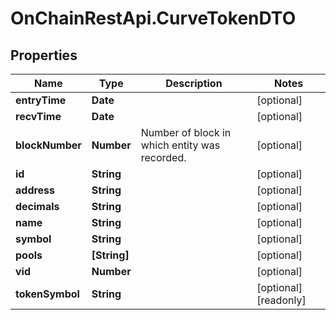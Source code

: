 # OnChainRestApi.CurveTokenDTO

## Properties

Name | Type | Description | Notes
------------ | ------------- | ------------- | -------------
**entryTime** | **Date** |  | [optional] 
**recvTime** | **Date** |  | [optional] 
**blockNumber** | **Number** | Number of block in which entity was recorded. | [optional] 
**id** | **String** |  | [optional] 
**address** | **String** |  | [optional] 
**decimals** | **String** |  | [optional] 
**name** | **String** |  | [optional] 
**symbol** | **String** |  | [optional] 
**pools** | **[String]** |  | [optional] 
**vid** | **Number** |  | [optional] 
**tokenSymbol** | **String** |  | [optional] [readonly] 


